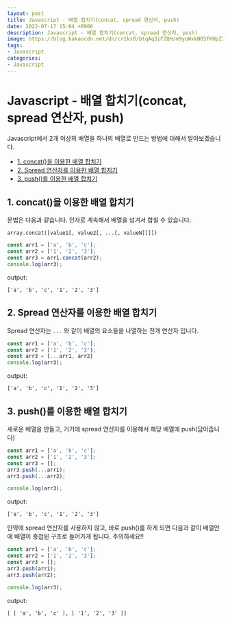 ```yaml
---
layout: post
title: Javascript - 배열 합치기(concat, spread 연산자, push)
date: 2022-07-17 15:04 +0900
description: Javascript - 배열 합치기(concat, spread 연산자, push)
image: https://blog.kakaocdn.net/dn/cr1ks0/btqAq3iFZQH/m9yoWxkN0SfKHpZ2MnfyKk/img.png
tags:
- Javascript
categories:
- Javascript
---
```





# Javascript - 배열 합치기(concat, spread 연산자, push)

Javascript에서 2개 이상의 배열을 하나의 배열로 만드는 방법에 대해서 알아보겠습니다. 
- [1. concat()을 이용한 배열 합치기](#1-concat을-이용한-배열-합치기)
- [2. Spread 연산자를 이용한 배열 합치기](#2-spread-연산자를-이용한-배열-합치기)
- [3. push()를 이용한 배열 합치기](#3-push를-이용한-배열-합치기)




## 1. concat()을 이용한 배열 합치기

문법은 다음과 같습니다. 인자로 계속해서 배열을 넘겨서 합칠 수 있습니다. 

```
array.concat([value1[, value2[, ...[, valueN]]]])
```

```js
const arr1 = ['a', 'b', 'c'];
const arr2 = ['1', '2', '3'];
const arr3 = arr1.concat(arr2);
console.log(arr3);
```

output: 

```
['a', 'b', 'c', '1', '2', '3']
```



## 2. Spread 연산자를 이용한 배열 합치기

Spread 연산자는 `...` 와 같이 배열의 요소들을 나열하는 전개 연산자 입니다.

```js
const arr1 = ['a', 'b', 'c'];
const arr2 = ['1', '2', '3'];
const arr3 = [...arr1, arr2]
console.log(arr3);
```



output: 

```
['a', 'b', 'c', '1', '2', '3']
```



## 3. push()를 이용한 배열 합치기

새로운 배열을 만들고, 거거에 spread 연산자를 이용해서 해당 배열에 push(담아줍니다)

```js
const arr1 = ['a', 'b', 'c'];
const arr2 = ['1', '2', '3'];
const arr3 = [];
arr3.push(...arr1);
arr3.push(...arr2); 

console.log(arr3);
```

output: 

```
['a', 'b', 'c', '1', '2', '3']
```



만약에 spread 연산자를 사용하지 않고, 바로 push()를 하게 되면 다음과 같이 배열안에 배열이 중첩된 구조로 들어가게 됩니다. 주의하세요‼️

```js
const arr1 = ['a', 'b', 'c'];
const arr2 = ['1', '2', '3'];
const arr3 = [];
arr3.push(arr1);
arr3.push(arr2); 

console.log(arr3);
```

output: 

```
[ [ 'a', 'b', 'c' ], [ '1', '2', '3' ]]
```

